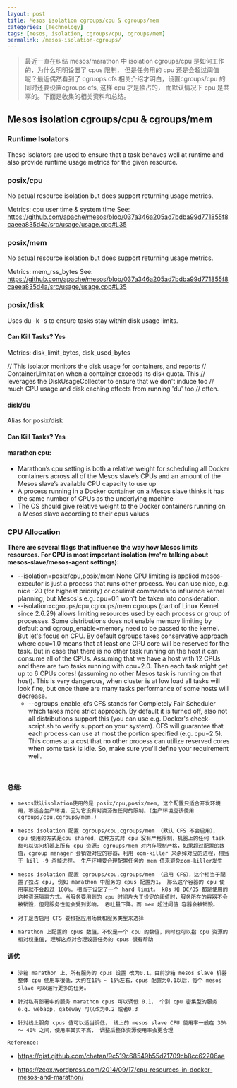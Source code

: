 ```yaml
---
layout: post
title: Mesos isolation cgroups/cpu & cgroups/mem
categories: [Technology]
tags: [mesos, isolation, cgroups/cpu, cgroups/mem]
permalink: /mesos-isolation-cgroups/
---
```



<!--excerpt-->

> 最近一直在纠结 mesos/marathon 中 isolation cgroups/cpu
> 是如何工作的，为什么明明设置了 cpus 限制， 但是任务用的 cpu
> 还是会超过阈值呢？最近偶然看到了 cgruops cfs
> 相关介绍才明白，设置cgroups/cpu 的同时还要设置cgroups cfs, 这样 cpu
> 才是独占的， 而默认情况下 cpu 是共享的。下面是收集的相关资料和总结。


## Mesos isolation cgroups/cpu & cgroups/mem


### Runtime Isolators

These isolators are used to ensure that a task behaves well at runtime and also provide runtime usage metrics for the given resource.

### posix/cpu

No actual resource isolation but does support returning usage metrics.

Metrics: cpu user time & system time See: https://github.com/apache/mesos/blob/037a346a205ad7bdba99d771855f8caeea835d4a/src/usage/usage.cpp#L35

### posix/mem

No actual resource isolation but does support returning usage metrics.

Metrics: mem_rss_bytes See: https://github.com/apache/mesos/blob/037a346a205ad7bdba99d771855f8caeea835d4a/src/usage/usage.cpp#L35

### posix/disk

Uses du -k -s to ensure tasks stay within disk usage limits.

#### Can Kill Tasks? Yes

Metrics: disk_limit_bytes, disk_used_bytes

// This isolator monitors the disk usage for containers, and reports
// ContainerLimitation when a container exceeds its disk quota. This
// leverages the DiskUsageCollector to ensure that we don't induce too
// much CPU usage and disk caching effects from running 'du' too
// often.
#### disk/du

Alias for posix/disk

#### Can Kill Tasks? Yes


#### **marathon cpu:**

* Marathon’s cpu setting is both a relative weight for scheduling all Docker containers across all of the Mesos slave’s CPUs and an amount of the Mesos slave’s available CPU capacity to use up
* A process running in a Docker container on a Mesos slave thinks it has the same number of CPUs as the underlying machine
* The OS should give relative weight to the Docker containers running on a Mesos slave according to their cpus values


### CPU Allocation


**There are several flags that influence the way how Mesos limits resources. For CPU is most important isolation (we're talking about mesos-slave/mesos-agent settings):**

* --isolation=posix/cpu,posix/mem None CPU limiting is applied mesos-executor is just a process that runs other process. You can use nice, e.g. nice -20 (for highest priority) or cpulimit commands to influence kernel planning, but Mesos's e.g. cpu=0.1 won't be taken into consideration.
* --isolation=cgroups/cpu,cgroups/mem cgroups (part of Linux Kernel since 2.6.29) allows limiting resources used by each process or group of processes. Some distributions does not enable memory limiting by default and cgroup_enable=memory need to be passed to the kernel. But let's focus on CPU. By default cgroups takes conservative approach where cpu=1.0 means that at least one CPU core will be reserved for the task. But in case that there is no other task running on the host it can consume all of the CPUs. Assuming that we have a host with 12 CPUs and there are two tasks running with cpu=2.0. Then each task might get up to 6 CPUs cores! (assuming no other Mesos task is running on that host). This is very dangerous, when cluster is at low load all tasks will look fine, but once there are many tasks performance of some hosts will decrease.
  * --cgroups_enable_cfs CFS stands for Completely Fair Scheduler which takes more strict approach. By default it is turned off, also not all distributions support this (you can use e.g. Docker's check-script.sh to verify support on your system). CFS will guarantee that each process can use at most the portion specified (e.g. cpu=2.5). This comes at a cost that no other process can utilize reserved cores when some task is idle. So, make sure you'll define your requirement well.

<br />


#### 总结:


  * `mesos默认isolation使用的是 posix/cpu,posix/mem, 这个配置只适合开发环境用，不适合生产环境，因为它没有对资源做任何的限制。(生产环境应该使用 cgroups/cpu,cgroups/mem.) `
  
  * `mesos isolation 配置 cgroups/cpu,cgroups/mem （默认 CFS 不会启用）， cpu 使用的方式是cpu shared，这种方式对 cpu 没有严格限制，机器上的任何 task 都可以访问机器上所有 cpu 资源; cgroups/mem 对内存限制严格，如果超过配置的数值，cgroup manager 会销毁对应的容器，利用 oom-killer 来杀掉对应的进程，相当于 kill -9 杀掉进程。 生产环境要合理配置任务的 mem 值来避免oom-killer发生`
  
  * `mesos isolation 配置 cgroups/cpu,cgroups/mem （启用 CFS），这个相当于配置了独占 cpu, 例如 marathon 中服务的 cpus 配置为1， 那么这个容器的 cpu 使用率就不会超过 100%. 相当于设定了一个 hard limit。 k8s 和 DC/OS 都是使用的这种资源隔离方式。当服务要用到的 cpu 时间片大于设定的阈值时，服务所在的容器不会被销毁，但是服务性能会受到影响， 吞吐量下降。而 mem 超过阈值 容器会被销毁。`  
  
  * `对于是否启用 CFS 要根据应用场景和服务类型来选择`

  * `marathon 上配置的 cpus 数值，不仅是一个 cpu 的数值，同时也可以指 cpu 资源的相对权重值, 理解这点对合理设置任务的 cpus 很有帮助`


#### 调优

 * `沙箱 marathon 上，所有服务的 cpus 设置 改为0.1。目前沙箱 mesos slave 机器整体 cpu 使用率很低，大约在10% ~ 15%左右，cpus 配置为0.1以后，每个 mesos slave 可以运行更多的任务。`
 
 * `针对私有部署中的服务 marathon cpus 可以调低 0.1， 个别 cpu 密集型的服务 e.g. webapp, gateway 可以改为0.2 或者0.3`

* `针对线上服务 cpus 值可以适当调低， 线上的 mesos slave CPU 使用率一般在 30% ～ 40% 之间，使用率其实不高， 调整后整体资源使用率会更合理`

`Reference:`

   * https://gist.github.com/chetan/9c519c68549b55d71709cb8cc62206ae
  
   *  https://zcox.wordpress.com/2014/09/17/cpu-resources-in-docker-mesos-and-marathon/



